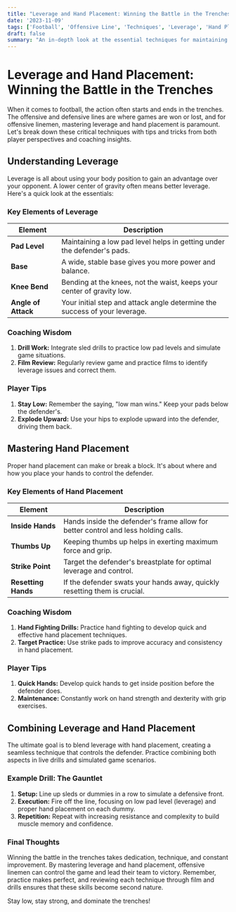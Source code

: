 ```yaml
---
title: "Leverage and Hand Placement: Winning the Battle in the Trenches"
date: '2023-11-09'
tags: ['Football', 'Offensive Line', 'Techniques', 'Leverage', 'Hand Placement', 'Trench Warfare', 'Coaching', 'Player Development', 'Training']
draft: false
summary: "An in-depth look at the essential techniques for maintaining leverage and proper hand placement, crucial for controlling defensive linemen and dominating the battle in the trenches."
---
```


# Leverage and Hand Placement: Winning the Battle in the Trenches

When it comes to football, the action often starts and ends in the trenches. The offensive and defensive lines are where games are won or lost, and for offensive linemen, mastering leverage and hand placement is paramount. Let's break down these critical techniques with tips and tricks from both player perspectives and coaching insights.

## Understanding Leverage

Leverage is all about using your body position to gain an advantage over your opponent. A lower center of gravity often means better leverage. Here's a quick look at the essentials:

### Key Elements of Leverage

| Element           | Description                                                                 |
|-------------------|-----------------------------------------------------------------------------|
| **Pad Level**     | Maintaining a low pad level helps in getting under the defender's pads.      |
| **Base**          | A wide, stable base gives you more power and balance.                        |
| **Knee Bend**     | Bending at the knees, not the waist, keeps your center of gravity low.       |
| **Angle of Attack** | Your initial step and attack angle determine the success of your leverage. |

### Coaching Wisdom

1. **Drill Work:** Integrate sled drills to practice low pad levels and simulate game situations.
2. **Film Review:** Regularly review game and practice films to identify leverage issues and correct them.

### Player Tips

1. **Stay Low:** Remember the saying, "low man wins." Keep your pads below the defender's.
2. **Explode Upward:** Use your hips to explode upward into the defender, driving them back.

## Mastering Hand Placement

Proper hand placement can make or break a block. It's about where and how you place your hands to control the defender.

### Key Elements of Hand Placement

| Element           | Description                                                                    |
|-------------------|--------------------------------------------------------------------------------|
| **Inside Hands**  | Hands inside the defender's frame allow for better control and less holding calls. |
| **Thumbs Up**     | Keeping thumbs up helps in exerting maximum force and grip.                     |
| **Strike Point**  | Target the defender's breastplate for optimal leverage and control.            |
| **Resetting Hands** | If the defender swats your hands away, quickly resetting them is crucial.     |

### Coaching Wisdom

1. **Hand Fighting Drills:** Practice hand fighting to develop quick and effective hand placement techniques.
2. **Target Practice:** Use strike pads to improve accuracy and consistency in hand placement.

### Player Tips

1. **Quick Hands:** Develop quick hands to get inside position before the defender does.
2. **Maintenance:** Constantly work on hand strength and dexterity with grip exercises.

## Combining Leverage and Hand Placement

The ultimate goal is to blend leverage with hand placement, creating a seamless technique that controls the defender. Practice combining both aspects in live drills and simulated game scenarios.

### Example Drill: The Gauntlet

1. **Setup:** Line up sleds or dummies in a row to simulate a defensive front.
2. **Execution:** Fire off the line, focusing on low pad level (leverage) and proper hand placement on each dummy.
3. **Repetition:** Repeat with increasing resistance and complexity to build muscle memory and confidence.

### Final Thoughts

Winning the battle in the trenches takes dedication, technique, and constant improvement. By mastering leverage and hand placement, offensive linemen can control the game and lead their team to victory. Remember, practice makes perfect, and reviewing each technique through film and drills ensures that these skills become second nature.

Stay low, stay strong, and dominate the trenches!

```